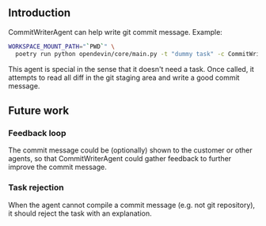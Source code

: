 ## Introduction

CommitWriterAgent can help write git commit message. Example:

```bash
WORKSPACE_MOUNT_PATH="`PWD`" \
  poetry run python opendevin/core/main.py -t "dummy task" -c CommitWriterAgent -d ./
```

This agent is special in the sense that it doesn't need a task. Once called,
it attempts to read all diff in the git staging area and write a good commit
message.

## Future work

### Feedback loop

The commit message could be (optionally) shown to the customer or
other agents, so that CommitWriterAgent could gather feedback to further
improve the commit message.

### Task rejection

When the agent cannot compile a commit message (e.g. not git repository), it
should reject the task with an explanation.
